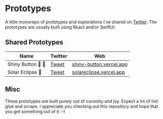 # Prototypes

A little monorepo of prototypes and explorations I've shared on [Twitter](https://twitter.com/alexwidua).
The prototypes are usually built using React and/or SwiftUI.

## Shared Prototypes

| Name             | Twitter                                                           | Web                                                         |
| ---------------- | ----------------------------------------------------------------- | ----------------------------------------------------------- |
| Shiny Button 🫳 🪩 | [Tweet](https://twitter.com/alexwidua/status/1630998774247030786) | [shiny-button.vercel.app](https://shiny-button.vercel.app/) |
| Solar Eclipse 🌙 | [Tweet](https://twitter.com/alexwidua/status/1628435490910179328) | [solareclipse.vercel.app](https://solareclipse.vercel.app/) |

## Misc

These prototypes are built purely out of curiosity and joy. Expect a lot of hot glue and scraps. I appreciate you checking out this repository and hope that you get something out of it :-)
